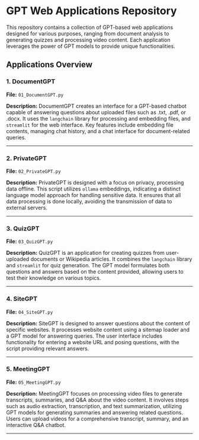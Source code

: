 # GPT Web Applications Repository

This repository contains a collection of GPT-based web applications designed for various purposes, ranging from document analysis to generating quizzes and processing video content. Each application leverages the power of GPT models to provide unique functionalities.

## Applications Overview

### 1. DocumentGPT

**File:** `01_DocumentGPT.py`

**Description:** 
DocumentGPT creates an interface for a GPT-based chatbot capable of answering questions about uploaded files such as .txt, .pdf, or .docx. It uses the `langchain` library for processing and embedding files, and `streamlit` for the web interface. Key features include embedding file contents, managing chat history, and a chat interface for document-related queries.

---

### 2. PrivateGPT

**File:** `02_PrivateGPT.py`

**Description:** 
PrivateGPT is designed with a focus on privacy, processing data offline. This script utilizes `ollama` embeddings, indicating a distinct language model approach for handling sensitive data. It ensures that all data processing is done locally, avoiding the transmission of data to external servers.

---

### 3. QuizGPT

**File:** `03_QuizGPT.py`

**Description:** 
QuizGPT is an application for creating quizzes from user-uploaded documents or Wikipedia articles. It combines the `langchain` library and `streamlit` for quiz generation. The GPT model formulates both questions and answers based on the content provided, allowing users to test their knowledge on various topics.

---

### 4. SiteGPT

**File:** `04_SiteGPT.py`

**Description:** 
SiteGPT is designed to answer questions about the content of specific websites. It processes website content using a sitemap loader and a GPT model for answering queries. The user interface includes functionality for entering a website URL and posing questions, with the script providing relevant answers.

---

### 5. MeetingGPT

**File:** `05_MeetingGPT.py`

**Description:** 
MeetingGPT focuses on processing video files to generate transcripts, summaries, and Q&A about the video content. It involves steps such as audio extraction, transcription, and text summarization, utilizing GPT models for generating summaries and answering related questions. Users can upload videos for a comprehensive transcript, summary, and an interactive Q&A chatbot.

---

